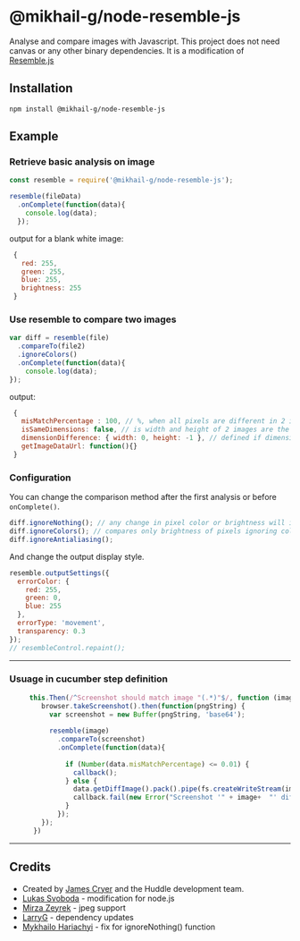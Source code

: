 # @mikhail-g/node-resemble-js

Analyse and compare images with Javascript. This project does not need canvas or any other binary dependencies.
It is a modification of [Resemble.js](https://github.com/Huddle/Resemble.js)

## Installation

`npm install @mikhail-g/node-resemble-js`

## Example

### Retrieve basic analysis on image

```javascript
const resemble = require('@mikhail-g/node-resemble-js');

resemble(fileData)
  .onComplete(function(data){
    console.log(data);
  });
```

output for a blank white image:

```javascript
 {
   red: 255,
   green: 255,
   blue: 255,
   brightness: 255
 }
```

### Use resemble to compare two images

```javascript
var diff = resemble(file)
  .compareTo(file2)
  .ignoreColors()
  .onComplete(function(data){
    console.log(data);
});
```

output:

```javascript
 {
   misMatchPercentage : 100, // %, when all pixels are different in 2 images
   isSameDimensions: false, // is width and height of 2 images are the same
   dimensionDifference: { width: 0, height: -1 }, // defined if dimensions are not the same
   getImageDataUrl: function(){}
 }
```

### Configuration

You can change the comparison method after the first analysis or before `onComplete()`.

```javascript
diff.ignoreNothing(); // any change in pixel color or brightness will increase misMatchPercentage
diff.ignoreColors(); // compares only brightness of pixels ignoring colors
diff.ignoreAntialiasing(); 
```

And change the output display style.

```javascript
resemble.outputSettings({
  errorColor: {
    red: 255,
    green: 0,
    blue: 255
  },
  errorType: 'movement',
  transparency: 0.3
});
// resembleControl.repaint();
```

--------------------------------------

### Usuage in cucumber step definition

``` javascript
     this.Then(/^Screenshot should match image "(.*)"$/, function (image, callback) {
        browser.takeScreenshot().then(function(pngString) {
          var screenshot = new Buffer(pngString, 'base64');
     
          resemble(image)
            .compareTo(screenshot)
            .onComplete(function(data){
     
              if (Number(data.misMatchPercentage) <= 0.01) {
                callback();
              } else {
                data.getDiffImage().pack().pipe(fs.createWriteStream(image + 'diff.png'));
                callback.fail(new Error("Screenshot '" + image+  "' differ " + data.misMatchPercentage + "%"));
              }
            });
        });
      })
```

--------------------------------------

## Credits

* Created by [James Cryer](https://github.com/jamescryer) and the Huddle development team.
* [Lukas Svoboda](https://github.com/lksv) - modification for node.js
* [Mirza Zeyrek](https://github.com/mirzazeyrek) - jpeg support
* [LarryG](https://github.com/larryg01) - dependency updates
* [Mykhailo Hariachyi](https://github.com/mikhail-g) - fix for ignoreNothing() function
